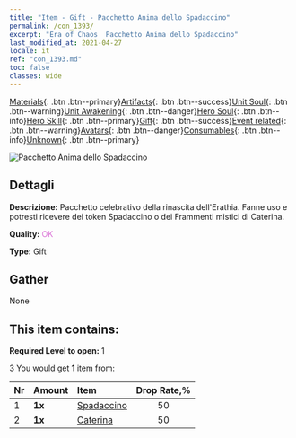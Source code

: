 ```yaml
---
title: "Item - Gift - Pacchetto Anima dello Spadaccino"
permalink: /con_1393/
excerpt: "Era of Chaos  Pacchetto Anima dello Spadaccino"
last_modified_at: 2021-04-27
locale: it
ref: "con_1393.md"
toc: false
classes: wide
---
```

 [Materials](/ItemsIT/){: .btn .btn--primary}[Artifacts](/ItemsIT/Artifacts/){: .btn .btn--success}[Unit Soul](/ItemsIT/UnitSoul/){: .btn .btn--warning}[Unit Awakening](/ItemsIT/UnitAwakening/){: .btn .btn--danger}[Hero Soul](/ItemsIT/HeroSoul/){: .btn .btn--info}[Hero Skill](/ItemsIT/HeroSkill/){: .btn .btn--primary}[Gift](/ItemsIT/Gift/){: .btn .btn--success}[Event related](/ItemsIT/Events/){: .btn .btn--warning}[Avatars](/ItemsIT/Avatars/){: .btn .btn--danger}[Consumables](/ItemsIT/Consumables/){: .btn .btn--info}[Unknown](/ItemsIT/Unknown/){: .btn .btn--primary}

 ![Pacchetto Anima dello Spadaccino](/images/t/i_907007.png)

## Dettagli
 **Descrizione:** Pacchetto celebrativo della rinascita dell'Erathia. Fanne uso e potresti ricevere dei token Spadaccino o dei Frammenti mistici di Caterina.

 **Quality:** <span style="color: #DA70D6">OK</span>

 **Type:** Gift

## Gather

  None

## This item contains:

 **Required Level to open:** 1

 3 You would get **1** item  from:

  | Nr | Amount |     Item    | Drop Rate,% |
  |:---|:-------|:------------|:---------:|
  | 1 |  **1x** | [Spadaccino](/ItemsIT/unt_193/) | 50 | 
  | 2 |  **1x** | [Caterina](/ItemsIT/her_361/) | 50 | 
